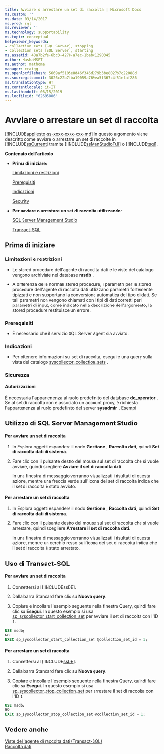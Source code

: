 ```yaml
---
title: Avviare o arrestare un set di raccolta | Microsoft Docs
ms.custom: ''
ms.date: 03/14/2017
ms.prod: sql
ms.reviewer: ''
ms.technology: supportability
ms.topic: conceptual
helpviewer_keywords:
- collection sets [SQL Server], stopping
- collection sets [SQL Server], starting
ms.assetid: 48a7b2fe-6bc3-4278-a7ec-1babc1290345
author: MashaMSFT
ms.author: mathoma
manager: craigg
ms.openlocfilehash: 5669af5105e8d46f346d279b3be8027b7c22088d
ms.sourcegitcommit: 3026c22b7fba19059a769ea5f367c4f51efaf286
ms.translationtype: HT
ms.contentlocale: it-IT
ms.lasthandoff: 06/15/2019
ms.locfileid: "62695006"
---
```

# <a name="start-or-stop-a-collection-set"></a>Avviare o arrestare un set di raccolta
[!INCLUDE[appliesto-ss-xxxx-xxxx-xxx-md](../../includes/appliesto-ss-xxxx-xxxx-xxx-md.md)]
  In questo argomento viene descritto come avviare o arrestare un set di raccolte in [!INCLUDE[ssCurrent](../../includes/sscurrent-md.md)] tramite [!INCLUDE[ssManStudioFull](../../includes/ssmanstudiofull-md.md)] o [!INCLUDE[tsql](../../includes/tsql-md.md)].  
  
 **Contenuto dell'articolo**  
  
-   **Prima di iniziare:**  
  
     [Limitazioni e restrizioni](#Restrictions)  
  
     [Prerequisiti](#Prerequisites)  
  
     [Indicazioni](#Recommendations)  
  
     [Security](#Security)  
  
-   **Per avviare o arrestare un set di raccolta utilizzando:**  
  
     [SQL Server Management Studio](#SSMSProcedure)  
  
     [Transact-SQL](#TsqlProcedure)  
  
##  <a name="BeforeYouBegin"></a> Prima di iniziare  
  
###  <a name="Restrictions"></a> Limitazioni e restrizioni  
  
-   Le stored procedure dell'agente di raccolta dati e le viste del catalogo vengono archiviate nel database **msdb** .  
  
-   A differenza delle normali stored procedure, i parametri per le stored procedure dell'agente di raccolta dati utilizzano parametri fortemente tipizzati e non supportano la conversione automatica del tipo di dati. Se tali parametri non vengono chiamati con i tipi di dati corretti per i parametri di input, come indicato nella descrizione dell'argomento, la stored procedure restituisce un errore.  
  
###  <a name="Prerequisites"></a> Prerequisiti  
  
-   È necessario che il servizio SQL Server Agent sia avviato.  
  
###  <a name="Recommendations"></a> Indicazioni  
  
-   Per ottenere informazioni sui set di raccolta, eseguire una query sulla vista del catalogo [syscollector_collection_sets](../../relational-databases/system-catalog-views/syscollector-collection-sets-transact-sql.md) .  
  
###  <a name="Security"></a> Sicurezza  
  
####  <a name="Permissions"></a> Autorizzazioni  
 È necessaria l'appartenenza al ruolo predefinito del database **dc_operator** . Se al set di raccolta non è associato un account proxy, è richiesta l'appartenenza al ruolo predefinito del server **sysadmin** . Esempi  
  
##  <a name="SSMSProcedure"></a> Utilizzo di SQL Server Management Studio  
  
#### <a name="to-start-a-collection-set"></a>Per avviare un set di raccolta  
  
1.  In Esplora oggetti espandere il nodo **Gestione** , **Raccolta dati**, quindi **Set di raccolta dati di sistema**.  
  
2.  Fare clic con il pulsante destro del mouse sul set di raccolta che si vuole avviare, quindi scegliere **Avviare il set di raccolta dati**.  
  
     In una finestra di messaggio verranno visualizzati i risultati di questa azione, mentre una freccia verde sull'icona del set di raccolta indica che il set di raccolta è stato avviato.  
  
#### <a name="to-stop-a-collection-set"></a>Per arrestare un set di raccolta  
  
1.  In Esplora oggetti espandere il nodo **Gestione** , **Raccolta dati**, quindi **Set di raccolta dati di sistema**.  
  
2.  Fare clic con il pulsante destro del mouse sul set di raccolta che si vuole arrestare, quindi scegliere **Arrestare il set di raccolta dati**.  
  
     In una finestra di messaggio verranno visualizzati i risultati di questa azione, mentre un cerchio rosso sull'icona del set di raccolta indica che il set di raccolta è stato arrestato.  
  
##  <a name="TsqlProcedure"></a> Uso di Transact-SQL  
  
#### <a name="to-start-a-collection-set"></a>Per avviare un set di raccolta  
  
1.  Connettersi al [!INCLUDE[ssDE](../../includes/ssde-md.md)].  
  
2.  Dalla barra Standard fare clic su **Nuova query**.  
  
3.  Copiare e incollare l'esempio seguente nella finestra Query, quindi fare clic su **Esegui**. In questo esempio si usa [sp_syscollector_start_collection_set](../../relational-databases/system-stored-procedures/sp-syscollector-start-collection-set-transact-sql.md) per avviare il set di raccolta con l'ID `1`.  
  
```sql  
USE msdb;  
GO  
EXEC sp_syscollector_start_collection_set @collection_set_id = 1;  
```  
  
#### <a name="to-stop-a-collection-set"></a>Per arrestare un set di raccolta  
  
1.  Connettersi al [!INCLUDE[ssDE](../../includes/ssde-md.md)].  
  
2.  Dalla barra Standard fare clic su **Nuova query**.  
  
3.  Copiare e incollare l'esempio seguente nella finestra Query, quindi fare clic su **Esegui**. In questo esempio si usa [sp_syscollector_stop_collection_set](../../relational-databases/system-stored-procedures/sp-syscollector-stop-collection-set-transact-sql.md) per arrestare il set di raccolta con l'ID `1`.  
  
```sql  
USE msdb;  
GO  
EXEC sp_syscollector_stop_collection_set @collection_set_id = 1;  
```  
  
## <a name="see-also"></a>Vedere anche  
 [Viste dell'agente di raccolta dati &#40;Transact-SQL&#41;](../../relational-databases/system-catalog-views/data-collector-views-transact-sql.md)   
 [Raccolta dati](../../relational-databases/data-collection/data-collection.md)  
  
  
